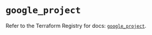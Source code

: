 # `google_project`

Refer to the Terraform Registry for docs: [`google_project`](https://registry.terraform.io/providers/hashicorp/google-beta/6.4.0/docs/resources/google_project).

